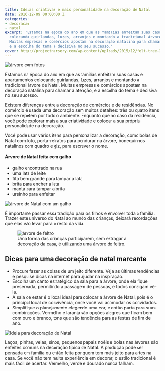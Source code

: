 ```yaml
---
title: Ideias criativas e mais personalidade na decoração de Natal
date: 2016-12-09 00:00:00 Z
categories:
- decoracao
- natal
excerpt: 'Estamos na época do ano em que as famílias enfeitam suas casas e apartamentos
  colocando guirlandas, luzes, arranjos e montando a tradicional árvore de Natal.
  Muitas empresas e comércios apostam na decoração natalina para chamar a atenção,
  e a escolha do tema é decisiva no seu sucesso.'
cover: http://projectnursery.com/wp-content/uploads/2015/12/felt-tree-3.jpg
---
```


<div class="bg-grey-100 p-3">
    <div class="horizontal center wrap gap-3">
        <div class="flex">
            <img src="https://s-media-cache-ak0.pinimg.com/564x/7f/99/e2/7f99e2f16b50005f34b4a287cf1af94d.jpg" alt="árvore com fotos">
        </div>
        <div class="flex">
            <p>Estamos na época do ano em que as famílias enfeitam suas casas e apartamentos colocando guirlandas, luzes, arranjos e montando a tradicional árvore de Natal. Muitas empresas e comércios apostam na decoração natalina para chamar a atenção, e a escolha do tema é decisiva no seu sucesso.</p>
        </div>
    </div>
</div>


Existem diferenças entre a decoração de comércios e de residências. No comércio é usada uma decoração sem muitos detalhes: três ou quatro itens que se repetem por todo o ambiente. Enquanto que no caso da residência, você pode explorar mais a sua criatividade e colocar a sua própria personalidade na decoração.

Você pode usar vários itens para personalizar a decoração, como bolas de Natal com foto, porta-retratos para pendurar na árvore, bonequinhos natalinos com quadro e giz, para escrever o nome.


<div class="horizontal wrap gap-3">
    <div class="flex">
        <h4>Árvore de Natal feita com galho</h4>
        <ul>
            <li>galho encontrado na rua</li>
            <li>uma lata de leite</li>
            <li>fita bem grande para tampar a lata</li>
            <li>brita para encher a lata</li>
            <li>manta para tampar a brita</li>
            <li>ursinho para enfeitar</li>
        </ul>
    </div>
    <div>
        <img src="https://asimplicidadedascoisas.files.wordpress.com/2011/01/arvore-de-natal.jpg" alt="árvore de Natal com um galho">
    </div>
</div>

É importante passar essa tradição para os filhos e envolver toda a família. Trazer este universo do Natal ao mundo das crianças, deixará recordações que elas vão levar para o resto da vida.

<figure class="horizontal center wrap gap-3">
    <div class="flex">
        <img src="https://s-media-cache-ak0.pinimg.com/originals/73/f0/e1/73f0e1116a8d921f0f159d50f7822fc4.jpg" alt="árvore de feltro">
    </div>
    <figcaption class="flex">Uma forma das crianças participarem, sem estragar a decoração da casa, é utilizando uma árvore de feltro.</figcaption>
</figure>


<section class="horizontal center wrap gap-3">
    <div class="flex">
        <h2>Dicas para uma decoração de natal marcante</h2>
        <ul>
            <li>Procure fazer as coisas de um jeito diferente. Veja as últimas tendências e pesquise dicas na internet para ajudar na inspiração.</li>
            <li>Escolha um canto estratégico da sala para a árvore, onde ela fique preservada, permitindo a passagem de pessoas, e todos consigam vê-la.</li>
            <li>A sala de estar é o local ideal para colocar a árvore de Natal, pois é o principal local de convivência, onde você vai acomodar os convidados.</li>
            <li>Simplifique o planejamento elegendo uma cor, e então parta para suas combinações. Vermelho e laranja são opções alegres que ficam bem com ouro e branco, tons que são tendência para as festas de fim de ano.</li>
        </ul>
    </div>
    <div class="flex">
        <img src="https://s-media-cache-ak0.pinimg.com/564x/df/51/32/df51327a8cc65f6977caeeb3b1c01beb.jpg" alt="Ideia para decoração de Natal">
    </div>
</section>

Laços, pinhas, velas, sinos, pequenos papais noéis e bolas nas árvores são enfeites comuns na decoração típica de Natal. A produção pode ser pensada em família ou então feita por quem tem mais jeito para artes na casa. Se você não tem muita experiência em decorar, o estilo tradicional é mais fácil de acertar. Vermelho, verde e dourado nunca falham.

